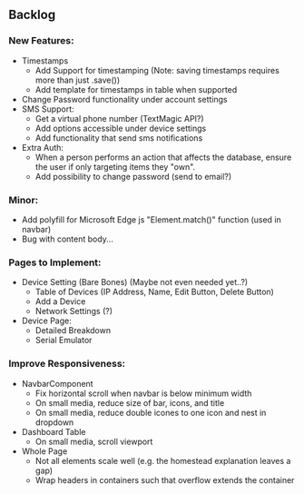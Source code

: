 ## Backlog

### New Features:
- Timestamps
  * Add Support for timestamping (Note: saving timestamps requires more than
    just .save())
  * Add template for timestamps in table when supported
- Change Password functionality under account settings
- SMS Support:
  * Get a virtual phone number (TextMagic API?)
  * Add options accessible under device settings
  * Add functionality that send sms notifications
- Extra Auth:
  * When a person performs an action that affects the database, ensure the user
  if only targeting items they "own".
  * Add possibility to change password (send to email?)

### Minor:
- Add polyfill for Microsoft Edge js "Element.match()" function (used in navbar)
- Bug with content body...

### Pages to Implement:
- Device Setting (Bare Bones) (Maybe not even needed yet..?)
  * Table of Devices (IP Address, Name, Edit Button, Delete Button)
  * Add a Device
  * Network Settings (?)
- Device Page:
  * Detailed Breakdown
  * Serial Emulator

### Improve Responsiveness:
- NavbarComponent
  * Fix horizontal scroll when navbar is below minimum width
  * On small media, reduce size of bar, icons, and title
  * On small media, reduce double icones to one icon and nest in dropdown
- Dashboard Table
  * On small media, scroll viewport
- Whole Page
  * Not all elements scale well (e.g. the homestead explanation leaves a gap)
  * Wrap headers in containers such that overflow extends the container
